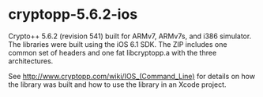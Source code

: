 cryptopp-5.6.2-ios
==================

Crypto++ 5.6.2 (revision 541) built for ARMv7, ARMv7s, and i386 simulator. The libraries were built using the iOS 6.1 SDK. The ZIP includes one common set of headers and one fat libcryptopp.a with the three architectures.

See http://www.cryptopp.com/wiki/IOS_(Command_Line) for details on how the library was built and how to use the library in an Xcode project.

